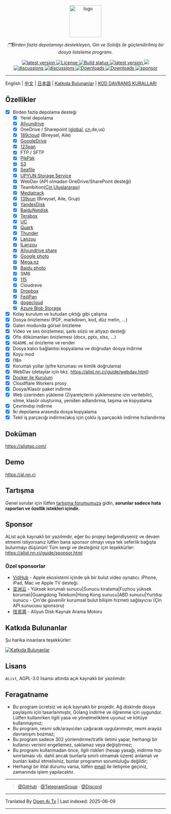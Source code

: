 <div align="center">
  <a href="https://alist.nn.ci"><img width="100px" alt="logo" src="https://cdn.jsdelivr.net/gh/alist-org/logo@main/logo.svg"/></a>
  <p><em>🗂️Birden fazla depolamayı destekleyen, Gin ve Solidjs ile güçlendirilmiş bir dosya listeleme programı.</em></p>
<div>
  <a href="https://goreportcard.com/report/github.com/alist-org/alist/v3">
    <img src="https://goreportcard.com/badge/github.com/alist-org/alist/v3" alt="latest version" />
  </a>
  <a href="https://github.com/alist-org/alist/blob/main/LICENSE">
    <img src="https://img.shields.io/github/license/Xhofe/alist" alt="License" />
  </a>
  <a href="https://github.com/alist-org/alist/actions?query=workflow%3ABuild">
    <img src="https://img.shields.io/github/actions/workflow/status/Xhofe/alist/build.yml?branch=main" alt="Build status" />
  </a>
  <a href="https://github.com/alist-org/alist/releases">
    <img src="https://img.shields.io/github/release/Xhofe/alist" alt="latest version" />
  </a>
  <a title="Crowdin" target="_blank" href="https://crwd.in/alist">
    <img src="https://badges.crowdin.net/alist/localized.svg">
  </a>
</div>
<div>
  <a href="https://github.com/alist-org/alist/discussions">
    <img src="https://img.shields.io/github/discussions/Xhofe/alist?color=%23ED8936" alt="discussions" />
  </a>
  <a href="https://discord.gg/F4ymsH4xv2">
    <img src="https://img.shields.io/discord/1018870125102895134?logo=discord" alt="discussions" />
  </a>
  <a href="https://github.com/alist-org/alist/releases">
    <img src="https://img.shields.io/github/downloads/Xhofe/alist/total?color=%239F7AEA&logo=github" alt="Downloads" />
  </a>
  <a href="https://hub.docker.com/r/xhofe/alist">
    <img src="https://img.shields.io/docker/pulls/xhofe/alist?color=%2348BB78&logo=docker&label=pulls" alt="Downloads" />
  </a>
  <a href="https://alist.nn.ci/guide/sponsor.html">
    <img src="https://img.shields.io/badge/%24-sponsor-F87171.svg" alt="sponsor" />
  </a>
</div>
</div>

---

English | [中文](./README_cn.md) | [日本語](./README_ja.md) | [Katkıda Bulunanlar](./CONTRIBUTING.md) | [KOD DAVRANIŞ KURALLARI](./CODE_OF_CONDUCT.md)

## Özellikler

- [x] Birden fazla depolama desteği
    - [x] Yerel depolama
    - [x] [Aliyundrive](https://www.alipan.com/)
    - [x] OneDrive / Sharepoint ([global](https://www.office.com/), [cn](https://portal.partner.microsoftonline.cn),de,us)
    - [x] [189cloud](https://cloud.189.cn) (Bireysel, Aile)
    - [x] [GoogleDrive](https://drive.google.com/)
    - [x] [123pan](https://www.123pan.com/)
    - [x] FTP / SFTP
    - [x] [PikPak](https://www.mypikpak.com/)
    - [x] [S3](https://aws.amazon.com/s3/)
    - [x] [Seafile](https://seafile.com/)
    - [x] [UPYUN Storage Service](https://www.upyun.com/products/file-storage)
    - [x] WebDav (API olmadan OneDrive/SharePoint desteği)
    - [x] Teambition([Çin](https://www.teambition.com/ ),[Uluslararası](https://us.teambition.com/ ))
    - [x] [Mediatrack](https://www.mediatrack.cn/)
    - [x] [139yun](https://yun.139.com/) (Bireysel, Aile, Grup)
    - [x] [YandexDisk](https://disk.yandex.com/)
    - [x] [BaiduNetdisk](http://pan.baidu.com/)
    - [x] [Terabox](https://www.terabox.com/main)
    - [x] [UC](https://drive.uc.cn)
    - [x] [Quark](https://pan.quark.cn)
    - [x] [Thunder](https://pan.xunlei.com)
    - [x] [Lanzou](https://www.lanzou.com/)
    - [x] [ILanzou](https://www.ilanzou.com/)
    - [x] [Aliyundrive share](https://www.alipan.com/)
    - [x] [Google photo](https://photos.google.com/)
    - [x] [Mega.nz](https://mega.nz)
    - [x] [Baidu photo](https://photo.baidu.com/)
    - [x] SMB
    - [x] [115](https://115.com/)
    - [X] Cloudreve
    - [x] [Dropbox](https://www.dropbox.com/)
    - [x] [FeijiPan](https://www.feijipan.com/)
    - [x] [dogecloud](https://www.dogecloud.com/product/oss)
    - [x] [Azure Blob Storage](https://azure.microsoft.com/products/storage/blobs)
- [x] Kolay kurulum ve kutudan çıktığı gibi çalışma
- [x] Dosya önizlemesi (PDF, markdown, kod, düz metin, ...)
- [x] Galeri modunda görsel önizleme
- [x] Video ve ses önizlemesi, şarkı sözü ve altyazı desteği
- [x] Ofis dökümanları önizlemesi (docx, pptx, xlsx, ...)
- [x] `README.md` önizleme ve render
- [x] Dosya kalıcı bağlantısı kopyalama ve doğrudan dosya indirme
- [x] Koyu mod
- [x] I18n
- [x] Korumalı yollar (şifre koruması ve kimlik doğrulama)
- [x] WebDav (detaylar için bkz. https://alist.nn.ci/guide/webdav.html)
- [x] [Docker ile Kurulum](https://hub.docker.com/r/xhofe/alist)
- [x] Cloudflare Workers proxy
- [x] Dosya/Klasör paket indirme
- [x] Web üzerinden yükleme (Ziyaretçilerin yüklemesine izin verilebilir), silme, klasör oluşturma, yeniden adlandırma, taşıma ve kopyalama
- [x] Çevrimdışı indirme
- [x] İki depolama arasında dosya kopyalama
- [x] Tekli iş parçacığı indirme/akış için çoklu iş parçacıklı indirme hızlandırma

## Doküman

<https://alistgo.com/>

## Demo

<https://al.nn.ci>

## Tartışma

Genel sorular için lütfen [tartışma forumumuza](https://github.com/alist-org/alist/discussions) gidin, **sorunlar sadece hata raporları ve özellik istekleri içindir.**

## Sponsor

AList açık kaynaklı bir yazılımdır, eğer bu projeyi beğendiyseniz ve devam etmemi istiyorsanız lütfen bana sponsor olmayı veya tek seferlik bağışta bulunmayı düşünün! Tüm sevgi ve desteğiniz için teşekkürler:
https://alist.nn.ci/guide/sponsor.html

### Özel sponsorlar

- [VidHub](https://apps.apple.com/app/apple-store/id1659622164?pt=118612019&ct=alist&mt=8) - Apple ekosistemi içinde şık bir bulut video oynatıcı. iPhone, iPad, Mac ve Apple TV desteği.
- [亚洲云](https://www.asiayun.com/aff/QQCOOQKZ) - Yüksek korumalı sunucu|Sunucu kiralama|Fuzhou yüksek korumalı|Guangdong Telekom|Hong Kong sunucu|ABD sunucu|Yurtdışı sunucu - Çin'de güvenilir kurumsal bulut bilişim hizmeti sağlayıcısı (Çin API sunucusu sponsoru)
- [找资源](http://zhaoziyuan2.cc/) - Aliyun Disk Kaynak Arama Motoru

## Katkıda Bulunanlar

Şu harika insanlara teşekkürler:

[![Katkıda Bulunanlar](http://contrib.nn.ci/api?repo=alist-org/alist&repo=alist-org/alist-web&repo=alist-org/docs)](https://github.com/alist-org/alist/graphs/contributors)

## Lisans

`AList`, AGPL-3.0 lisansı altında açık kaynaklı bir yazılımdır.

## Feragatname
- Bu program ücretsiz ve açık kaynaklı bir projedir. Ağ diskinde dosya paylaşımı için tasarlanmıştır, Golang indirme ve öğrenme için uygundur. Lütfen kullanırken ilgili yasa ve yönetmeliklere uyunuz ve kötüye kullanmayınız;
- Bu program, resmi sdk/arayıcıları çağırarak uygulanmıştır, resmi arayüz davranışını bozmaz;
- Bu program sadece 302 yönlendirme/trafik iletimi yapar, herhangi bir kullanıcı verisini engellemez, saklamaz veya değiştirmez;
- Bu programı kullanmadan önce, ilgili riskleri (hesap yasağı, indirme hızı sınırlaması vb. dahil ancak bunlarla sınırlı olmamak üzere) anlamalı ve bunları kabul etmelisiniz, bunlar programın sorumluluğu değildir;
- Herhangi bir ihlal durumu varsa, lütfen [email](mailto:i@nn.ci) ile iletişime geçiniz, zamanında işlem yapılacaktır.

---

> [@GitHub](https://github.com/alist-org) · [@TelegramGroup](https://t.me/alist_chat) · [@Discord](https://discord.gg/F4ymsH4xv2)


---

Tranlated By [Open Ai Tx](https://github.com/OpenAiTx/OpenAiTx) | Last indexed: 2025-06-09

---